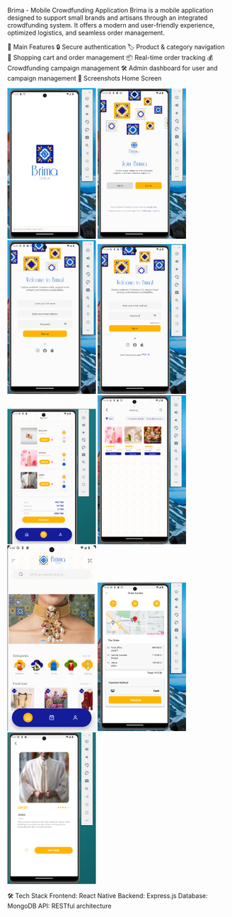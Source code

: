 Brima - Mobile Crowdfunding Application
Brima is a mobile application designed to support small brands and artisans through an integrated crowdfunding system. 
It offers a modern and user-friendly experience, optimized logistics, and seamless order management.

🚀 Main Features
🔒 Secure authentication
🏷️ Product & category navigation
🛒 Shopping cart and order management
📦 Real-time order tracking
💰 Crowdfunding campaign management
🛠️ Admin dashboard for user and campaign management
📸 Screenshots
Home Screen

 <img width="200" src="https://raw.githubusercontent.com/ahmedouvadel/Brima-app-back/main/screenshots/01.png">

<img width="200" src="https://raw.githubusercontent.com/ahmedouvadel/Brima-app-back/main/screenshots/02.png">

<img width="200" src="https://raw.githubusercontent.com/ahmedouvadel/Brima-app-back/main/screenshots/03.png">

<img width="200" src="https://raw.githubusercontent.com/ahmedouvadel/Brima-app-back/main/screenshots/04.png">

<img width="200" src="https://raw.githubusercontent.com/ahmedouvadel/Brima-app-back/main/screenshots/05.png">

<img width="200" src="https://raw.githubusercontent.com/ahmedouvadel/Brima-app-back/main/screenshots/06.png">

<img width="200" src="https://raw.githubusercontent.com/ahmedouvadel/Brima-app-back/main/screenshots/07.png">

<img width="200" src="https://raw.githubusercontent.com/ahmedouvadel/Brima-app-back/main/screenshots/08.png">

<img width="200" src="https://raw.githubusercontent.com/ahmedouvadel/Brima-app-back/main/screenshots/detail.png">

🛠️ Tech Stack
Frontend: React Native
Backend: Express.js
Database: MongoDB
API: RESTful architecture
